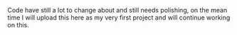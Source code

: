 Code have still a lot to change about and still needs polishing, on the mean time I will upload this here as my very first project and will continue working on this.
